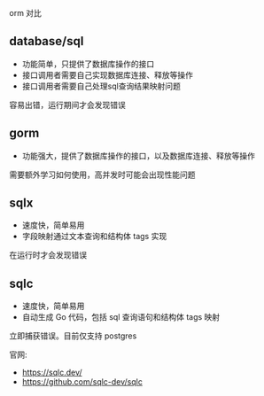 orm 对比

## database/sql
- 功能简单，只提供了数据库操作的接口
- 接口调用者需要自己实现数据库连接、释放等操作
- 接口调用者需要自己处理sql查询结果映射问题

容易出错，运行期间才会发现错误

## gorm
- 功能强大，提供了数据库操作的接口，以及数据库连接、释放等操作

需要额外学习如何使用，高并发时可能会出现性能问题

## sqlx
- 速度快，简单易用
- 字段映射通过文本查询和结构体 tags 实现

在运行时才会发现错误

## sqlc
- 速度快，简单易用
- 自动生成 Go 代码，包括 sql 查询语句和结构体 tags 映射

立即捕获错误。目前仅支持 postgres

官网: 
* https://sqlc.dev/
* https://github.com/sqlc-dev/sqlc
